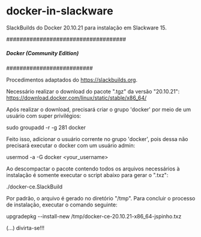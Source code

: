 # docker-in-slackware
SlackBuilds do Docker 20.10.21 para instalação em Slackware 15.

####################################
##### Docker (Community Edition)
##########################

Procedimentos adaptados do <https://slackbuilds.org>.

Necessário realizar o download do pacote ".tgz" da versão "20.10.21":
https://download.docker.com/linux/static/stable/x86_64/

Após realizar o download, precisará criar o grupo 'docker' por meio de um usuário com super privilégios: 

sudo groupadd -r -g 281 docker

Feito isso, adicionar o usuário corrente no grupo 'docker', pois dessa não precisará executar o docker com um usuário admin:

usermod -a -G docker <your_username>


Ao descompactar o pacote contendo todos os arquivos necessários à instalação é somente executar o script abaixo para gerar o ".txz": 
 
./docker-ce.SlackBuild

Por padrão, o arquivo é gerado no diretório "/tmp". Para concluir o processo de instalação, executar o comando seguinte:

upgradepkg --install-new /tmp/docker-ce-20.10.21-x86_64-jspinho.txz

(...) divirta-se!!!
